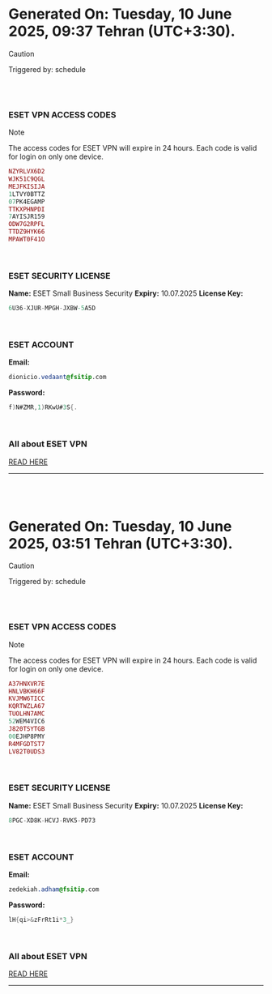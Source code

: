 # Generated On: Tuesday, 10 June 2025, 09:37 Tehran (UTC+3:30).

> [!CAUTION]
> Triggered by: schedule

<br><br>

### ESET VPN ACCESS CODES

> [!NOTE]
> The access codes for ESET VPN will expire in 24 hours.
> Each code is valid for login on only one device.

```ruby
NZYRLVX6D2
WJK51C9QGL
MEJFKISIJA
1LTVY0BTTZ
07PK4EGAMP
TTKXPHNPDI
7AYISJR159
ODW7G2RPFL
TTDZ9HYK66
MPAWT0F41O
```

<br>

### ESET SECURITY LICENSE

**Name:** ESET Small Business Security
**Expiry:** 10.07.2025
**License Key:**

```POV-Ray SDL
6U36-XJUR-MPGH-JXBW-5A5D
```

<br>

### ESET ACCOUNT

**Email:**

```CSS
dionicio.vedaant@fsitip.com
```

**Password:**

```POV-Ray SDL
f)N#ZMR,1)RKwU#3S{.
```

<br>

### All about ESET VPN

[READ HERE](https://t.me/F_NiREvil/2113)

---

<br><br>

# Generated On: Tuesday, 10 June 2025, 03:51 Tehran (UTC+3:30).

> [!CAUTION]
> Triggered by: schedule

<br><br>

### ESET VPN ACCESS CODES

> [!NOTE]
> The access codes for ESET VPN will expire in 24 hours.
> Each code is valid for login on only one device.

```ruby
A37HNXVR7E
HNLVBKH66F
KVJMW6TICC
KQRTWZLA67
TUOLHN7AMC
52WEM4VIC6
J820TSYTGB
00EJHP8PMY
R4MFGDTST7
LV82T0UDS3
```

<br>

### ESET SECURITY LICENSE

**Name:** ESET Small Business Security
**Expiry:** 10.07.2025
**License Key:**

```POV-Ray SDL
8PGC-XD8K-HCVJ-RVK5-PD73
```

<br>

### ESET ACCOUNT

**Email:**

```CSS
zedekiah.adham@fsitip.com
```

**Password:**

```POV-Ray SDL
lH{qi>&zFrRt1i*3_}
```

<br>

### All about ESET VPN

[READ HERE](https://t.me/F_NiREvil/2113)

---

<br><br>

